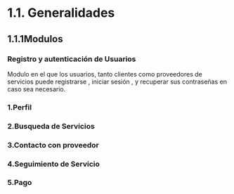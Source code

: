 # 1.1. Generalidades

## 1.1.1Modulos
### Registro y autenticación de Usuarios
Modulo en el que los usuarios, tanto clientes como proveedores de servicios puede registrarse , iniciar sesión , y recuperar sus contraseñas en caso sea necesario.

### 1.Perfil

### 2.Busqueda de Servicios 

### 3.Contacto con proveedor

### 4.Seguimiento de Servicio 

### 5.Pago
